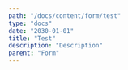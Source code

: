 ```yaml
---
path: "/docs/content/form/test"
type: "docs"
date: "2030-01-01"
title: "Test"
description: "Description"
parent: "Form"
---
```

